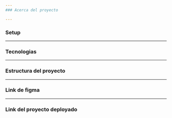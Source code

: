 ```yaml
---
### Acerca del proyecto

---
```

### Setup

---
### Tecnologias

---
### Estructura del proyecto

---
### Link de figma

---
### Link del proyecto deployado
